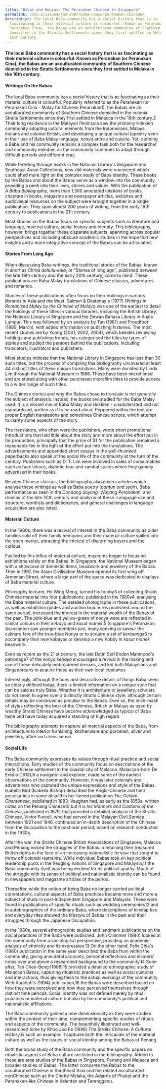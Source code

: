 ```yaml
---
title: "Babas and Nonyas: The Peranakan Chinese in Singapore"
permalink: /vol-2/issue4/jan-2007/baba-nonya-peranakan-chinese/
description: The local Baba community has a social history that is as
  fascinating as their material culture is colourful. Known as Peranakan (or
  Peranakan Cina), the Babas are an acculturated community of Southern Chinese
  domiciled in the Straits Settlements since they first settled in Melaka in the
  16th century.
---
```

####  The local Baba community has a social history that is as fascinating as their material culture is colourful. Known as Peranakan (or Peranakan Cina), the Babas are an acculturated community of Southern Chinese domiciled in the Straits Settlements since they first settled in Melaka in the 16th century.

#### **Writings On the Babas**
The local Baba community has a social history that is as fascinating as their material culture is colourful. Popularly referred to as the Peranakan (or Peranakan Cina - Malay for Chinese Peranakan1), the Babas are an acculturated community of Southern Chinese domiciled in the colonial Straits Settlements since they first settled in Malacca in the 16th century.2 Their long residence in the Malayan Peninsula saw the primarily Hokkien community adopting cultural elements from the Indonesians, Malays, Indians and colonial British, and developing a unique cultural tapestry seen in their use of Baba Malay language, *nonya* attire and cuisine. Yet, defining a Baba and his community remains a complex task both for the researcher and community member, as the community continues to adapt through difficult periods and different eras.

While ferreting through books in the National Library's Singapore and Southeast Asian Collections, new-old materials were uncovered which could shed more light on the complex study of Baba identity. These books by the Babas and about the Babas serve as a window into the community, providing a peek into their lives, stories and values. With the publication of *A Baba Bibliography*, more than 1,500 annotated citations of books, chapters in books, magazine and newspaper articles, websites and audiovisual resources on the subject were brought together in a single publication. They span almost 200 years of writing, from the early 19th century to publications in the 21't century.

Most studies on the Babas focus on specific subjects such as literature and language, material culture, social history and identity. This bibliography, however, brings together these disparate subjects, spanning across popular perspectives and including obscure academic studies in the hope that new insights and a more integrative concept of the Babas can be articulated.

#### **Stories From Long Ago**
When discussing Baba writings, the traditional stories of the Babas, known in short as *Chrita dahulu-kala*, or "Stories of long ago", published between the late 19th century and the early 20th century, come to mind. These publications are Baba Malay translations of Chinese classics, adventures and romance.

Studies of these publications often focus on their holdings in various libraries in Asia and the West. Salmon & Destenay's (1977) *Writings in Romanized Malay by the Chinese of Malaya* was one of the earliest to detail the holdings of these titles in various libraries, including the British Library, the National Library in Singapore and the Dewan Bahasa Library in Kuala Lumpur. This was followed by an analysis by Tan (1981) and Proudfoot (1989, March), with added information on publishing histories. The most recent studies are by Yoong (2001, 2002, 2004), which besides reviewing holdings and publishing trends, has categorised the titles by types of stories and studied the persons behind the publications, including translators, illustrators and publishers.

Most studies indicate that the National Library in Singapore has less than 30 such titles, but the process of compiling this bibliography uncovered at least 44 distinct titles of these unique translations. Many were donated by Linda Lim through the National Museum in 1986. These have been microfilmed and are stored along with other purchased microfilm titles to provide access to a wider range of such titles.

The Chinese stories and why the Babas chose to translate is not generally the subject of analysis. Instead, the books are studied for the Baba Malay used. It is a vibrant mix of Baba Malay and Hokkien - unadulterated and not standardised, written as if to be read aloud. Peppered within the text are proper English translations and sometimes Chinese scripts, which attempt to clarify some aspects of the story.

The translators, who often were the publishers, wrote short promotional introductions that told little about the story and more about the effort put in for production, principally that the price of $1 for the publication remained a reasonable fee in the light of the effort put into the translations. The advertisements and appended short essays in the well-thumbed paperbacks also speak of the social life of the community at the turn of the century. Publishers such as D. T. Lim were involved in sales of consumables such as face lotions, diabetic teas and sambal spices which they gamely advertised in their books.

Besides Chinese classics, the bibliography also covers articles which analyse these writings as well as Baba poetry (*pantun and syair*), Baba performance as seen in the *Dondang Sayang, Wayang Peranakan*, and dramas of the late 20th century and analysis of these. Language use and structure, wordlists and dictionaries, and general challenges in language acquisition are also listed.

#### **Material Culture**
In the 1980s, there was a revival of interest in the Baba community as older families sold off their family heirlooms and their material culture spilled into the open market, attracting the interest of discerning buyers and the curious.

Fuelled by this influx of material culture, museums began to focus on exhibitions solely on the Babas. In Singapore, the National Museum began with a showcase of domestic items, beadwork and jewellery of the Babas. Then in 1997, the Asian Civilisation Museum opened its first wing off Armenian Street, where a large part of the space was dedicated to displays of Baba material culture.

Philosophy lecturer, Ho Wing Meng, turned his hobby3 of collecting Straits Chinese material into four publications, published in the 1980s4, analysing the Baba material culture. The detailed photographs in these publications, as well as exhibition guides and auction brochures published around the same period, increased the interest in the material wealth of the Babas of the past. The pink-blue and yellow-green of nonya ware are reflected in similar colours in their *kebaya* and *kasut manek*.5 Singapore's Peranakan Association saw younger members join, many seeking to savour the culinary fare of the true-blue Nonya or to acquire a set of *kerosangs*6 to accompany their new kebayas or develop a new hobby in *kasut manek* beadwork.

Even as recent as the 21 st century, the late Datin Seri Endon Mahmood's patronage7 of the *nonya kebaya* encouraged a revival in the making and use of these delicately embroidered dresses, and led both Malaysians and Singaporeans to acquire these as their own local costumes.

Interestingly, although the hues and decorative details of things Baba seem so clearly defined today, there is limited information on a unique style that can be said as truly Baba. Whether it is architecture or jewellery, scholars do not seem to agree over a distinctly Straits Chinese style, although certain details may be construed as peculiar to the Babas. Even so, the mish-mash of styles reflecting the best of the Chinese, British or Malays as used by wealthy Straits Chinese have become acknowledged as typical of Baba taste and have today acquired a standing of high regard.

The bibliography attempts to capture all material aspects of the Baba, from architecture to interior furnishing, kitchenware and porcelain, silver and 
jewellery, attire and dress sense.

#### **Social Life**
The Baba community expresses its values through ritual practice and social interactions. Early studies of the community focus on descriptions of the early Chinese settlement in the coastal city of Malacca. Malaccan-born De Eredia (1613),8 a navigator and explorer, made some of the earliest observations of the community. However, it was later colonials and adventurers who captured the unique expressions and style of the Babas. Isabella Bird (Isabella Bishop) described the Anglo-Chinese and their peculiarities in some detail9 in her famed publication *The Golden Chersonese*, published in 1883. Vaughan had, as early as the 1850s, written notes on the Penang Chinese10 but it is his *Manners and Customs of the Chinese*, published in 1879, that provided a detailed analysis of the Straits Chinese. Victor Purcell, who had served in the Malayan Civil Service between 1921 and 1946, continued an in-depth description of the Chinese from the Occupation to the post-war period, based on research conducted in the 1930s.

After the war, the Straits Chinese British Associations of Singapore, Malacca and Penang voiced the struggles of the Babas in retaining their treasured British rights in the face of an increasing nationalistic fervour that sought to throw off colonial restraints. While individual Babas took on key political leadership posts in the fledgling nations of Singapore and Malaysia,11 the Baba community itself was being derided for its political apathy. Much of the struggle with its sense of political and nationalistic identity can be found in newspapers and magazine articles of the period.

Thereafter, while the notion of being Baba no longer carried political connotations, cultural aspects of Baba practices became more and more a subject of study in post-independent Singapore and Malaysia. These were found in publications of specific rituals such as wedding ceremonies12 and in autobiographies of the ordinary Baba, where descriptions of kinship ties and everyday rites showed the lifestyle of Babas in the past and their struggles through the Japanese Occupation.

In the 1980s, several ethnographic studies and landmark publications on the social practices of the Baba were published. John Clammer (1980) looked at the community from a sociological perspective, providing an academic analysis of ethnicity and its expression.13 On the other hand, Felix Chia's (1980) publication in the same year described the Baba from within the community, giving anecdotal accounts, personal reflections and insiders' notes over and above a researched background to the community.14 Soon after, Tan Chee-Beng (1988)15 provided a detailed ethnographic study of Malaccan Babas, capturing ritualistic practices as well as social customs and interactions, thus giving flesh to the actual workings of the community. With Rudolph's (1994) publication,16 the Babas were described based on how they were perceived and how they perceived themselves through distinct time periods. Social identity was not defined merely by ritual practices or material culture but also by the community's political and nationalistic affiliations.

The Baba community gained a new dimensionality as they were studied within the context of their time, complementing specific studies of rituals and aspects of the community. The beautifully illustrated and well-researched tome by Khoo Joo Ee (1996) *The Straits Chinese: A Cultural History* is such an example: it captures both the intricacies of the material culture as well as the issues of social identity among the Babas of Penang.

Both the broad study of the Baba community and the specific papers on ritualistic aspects of Baba culture are listed in the bibliography. Added to these are area studies of the Babas in Singapore, Penang and Malacca and broader studies of Babas. The latter compares the Babas to the acculturated Chinese in Southeast Asia and the related acculturated nonChinese such as the Chetty Melaka, the Adjarns of Phuket and the Peranakan-like Chinese in Kelantan and Terengganu.





